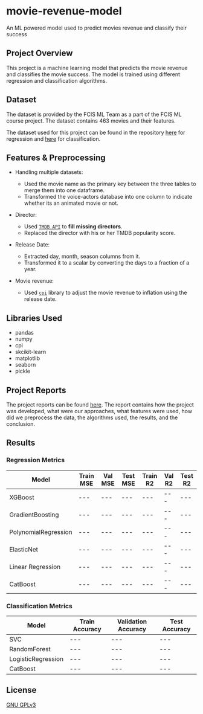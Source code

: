 # movie-revenue-model
An ML powered model used to predict movies revenue and classify their success

## Project Overview
This project is a machine learning model that predicts the movie revenue and classifies the movie success. The model is trained using different regression and classification algorithms.

## Dataset
The dataset is provided by the FCIS ML Team as a part of the FCIS ML course project. The dataset contains 463 movies and their features.

The dataset used for this project can be found in the repository [here](Model/datasets/1/train/) for regression and [here](Model/datasets/2/train/) for classification.

## Features & Preprocessing

- Handling multiple datasets:
  - Used the movie name as the primary key between the three tables to merge them into one dataframe.
  - Transformed the voice-actors database into one column to indicate whether its an animated movie or not.

- Director:
  - Used [`TMDB API`](https://developers.themoviedb.org/3/getting-started/introduction) to **fill missing directors**.
  - Replaced the director with his or her TMDB popularity score.

- Release Date:
  - Extracted day, month, season columns from it.
  - Transformed it to a scalar by converting the days to a fraction of a year.

- Movie revenue:
  - Used [`cpi`](https://palewi.re/docs/cpi/) library to adjust the movie revenue to inflation using the release date. 


## Libraries Used

- pandas
- numpy
- cpi
- skcikit-learn
- matplotlib
- seaborn
- pickle

## Project Reports
The project reports can be found [here](Reports/). The report contains how the project was developed, what were our approaches,
what features were used, how did we preprocess the data, the algorithms used, the results, and the conclusion.

## Results
### Regression Metrics

| Model | Train MSE | Val MSE | Test MSE | Train R2 | Val R2 | Test R2 | 
| --- | --- | --- | --- | --- | --- | --- |
| XGBoost 			        | --- | --- | --- | --- | --- | --- |
| GradientBoosting 	    | --- | --- | --- | --- | --- | --- |
| PolynomialRegression 	| --- | --- | --- | --- | --- | --- |
| ElasticNet 		        | --- | --- | --- | --- | --- | --- |
| Linear Regression 	  | --- | --- | --- | --- | --- | --- |
| CatBoost 			        | --- | --- | --- | --- | --- | --- |


### Classification Metrics

| Model | Train Accuracy | Validation Accuracy | Test Accuracy |
| ---                   | --- | --- | --- |
| SVC                   | --- | --- | --- |
| RandomForest          | --- | --- | --- |
| LogisticRegression    | --- | --- | --- |
| CatBoost              | --- | --- | --- |

## License
[GNU GPLv3](https://choosealicense.com/licenses/gpl-3.0/)
